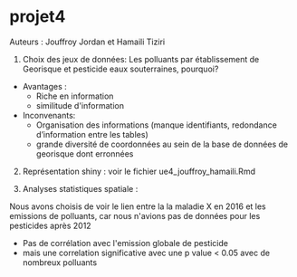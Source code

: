 # projet4

Auteurs : Jouffroy Jordan et Hamaili Tiziri

1. Choix des jeux de données: Les polluants par établissement de Georisque et pesticide eaux souterraines, pourquoi?

- Avantages :  
    - Riche en information
    - similitude d'information
- Inconvenants:  
    - Organisation des informations (manque identifiants, redondance d’information entre les tables)
    - grande diversité de coordonnées au sein de la base de données de georisque dont erronnées
    
2. Représentation shiny : voir le fichier ue4_jouffroy_hamaili.Rmd

3. Analyses statistiques spatiale :

Nous avons choisis de voir le lien entre la la maladie X en 2016 et les emissions de polluants, car nous n'avions pas de données pour les pesticides après 2012

- Pas de corrélation avec l'emission globale de pesticide
- mais une correlation significative avec une p value < 0.05 avec de nombreux polluants

